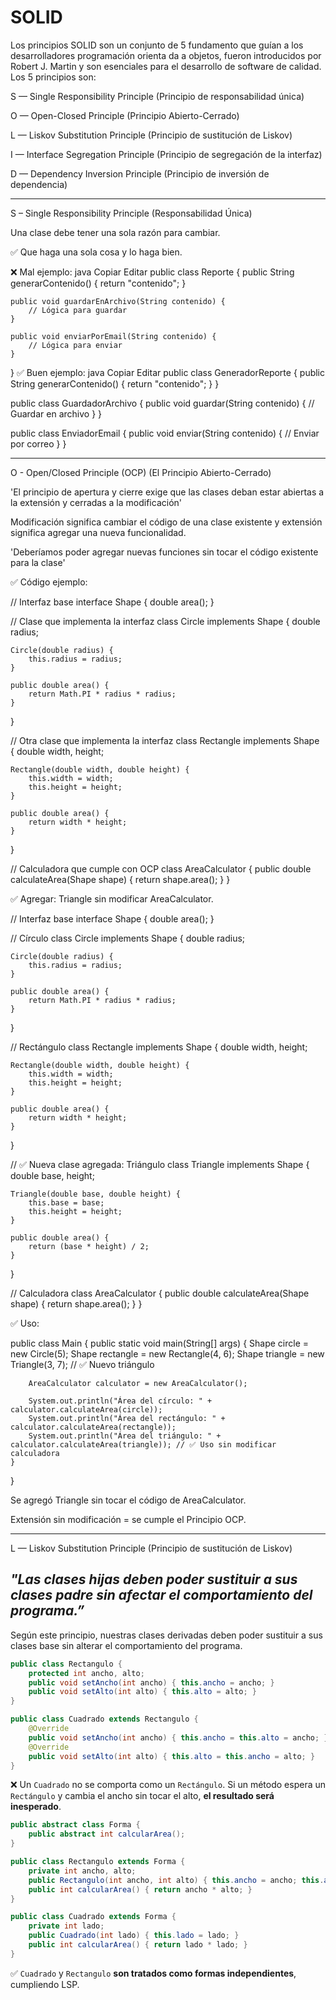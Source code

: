 
# SOLID
Los principios SOLID son un conjunto de 5 fundamento que guían a los desarrolladores programación orienta da a objetos, fueron introducidos por Robert J. Martin y son esenciales para el desarrollo de software de calidad. Los 5 principios son:

S — Single Responsibility Principle (Principio de responsabilidad única)

O — Open-Closed Principle (Principio Abierto-Cerrado)

L — Liskov Substitution Principle (Principio de sustitución de Liskov)

I — Interface Segregation Principle (Principio de segregación de la interfaz)

D — Dependency Inversion Principle (Principio de inversión de dependencia)

--------------------------------------------------------------

S – Single Responsibility Principle (Responsabilidad Única)

Una clase debe tener una sola razón para cambiar.

✅ Que haga una sola cosa y lo haga bien.

❌ Mal ejemplo:
java
Copiar
Editar
public class Reporte {
    public String generarContenido() { return "contenido"; }

    public void guardarEnArchivo(String contenido) {
        // Lógica para guardar
    }

    public void enviarPorEmail(String contenido) {
        // Lógica para enviar
    }
}
✅ Buen ejemplo:
java
Copiar
Editar
public class GeneradorReporte {
    public String generarContenido() {
        return "contenido";
    }
}

public class GuardadorArchivo {
    public void guardar(String contenido) {
        // Guardar en archivo
    }
}

public class EnviadorEmail {
    public void enviar(String contenido) {
        // Enviar por correo
    }
}

--------------------------------------------------------------

O - Open/Closed Principle (OCP) (El Principio Abierto-Cerrado)

'El principio de apertura y cierre exige que las clases deban estar abiertas a la extensión y cerradas a la modificación'

Modificación significa cambiar el código de una clase existente y extensión significa agregar una nueva funcionalidad.

'Deberíamos poder agregar nuevas funciones sin tocar el código existente para la clase'


✅ Código ejemplo:

// Interfaz base
interface Shape {
    double area();
}

// Clase que implementa la interfaz
class Circle implements Shape {
    double radius;

    Circle(double radius) {
        this.radius = radius;
    }

    public double area() {
        return Math.PI * radius * radius;
    }
}

// Otra clase que implementa la interfaz
class Rectangle implements Shape {
    double width, height;

    Rectangle(double width, double height) {
        this.width = width;
        this.height = height;
    }

    public double area() {
        return width * height;
    }
}

// Calculadora que cumple con OCP
class AreaCalculator {
    public double calculateArea(Shape shape) {
        return shape.area();
    }
}




✅ Agregar: Triangle sin modificar AreaCalculator.

// Interfaz base
interface Shape {
    double area();
}

// Círculo
class Circle implements Shape {
    double radius;

    Circle(double radius) {
        this.radius = radius;
    }

    public double area() {
        return Math.PI * radius * radius;
    }
}

// Rectángulo
class Rectangle implements Shape {
    double width, height;

    Rectangle(double width, double height) {
        this.width = width;
        this.height = height;
    }

    public double area() {
        return width * height;
    }
}

// ✅ Nueva clase agregada: Triángulo
class Triangle implements Shape {
    double base, height;

    Triangle(double base, double height) {
        this.base = base;
        this.height = height;
    }

    public double area() {
        return (base * height) / 2;
    }
}

// Calculadora
class AreaCalculator {
    public double calculateArea(Shape shape) {
        return shape.area();
    }
}


✅ Uso:

public class Main {
    public static void main(String[] args) {
        Shape circle = new Circle(5);
        Shape rectangle = new Rectangle(4, 6);
        Shape triangle = new Triangle(3, 7); // ✅ Nuevo triángulo

        AreaCalculator calculator = new AreaCalculator();

        System.out.println("Área del círculo: " + calculator.calculateArea(circle));
        System.out.println("Área del rectángulo: " + calculator.calculateArea(rectangle));
        System.out.println("Área del triángulo: " + calculator.calculateArea(triangle)); // ✅ Uso sin modificar calculadora
    }
}

Se agregó Triangle sin tocar el código de AreaCalculator.

Extensión sin modificación = se cumple el Principio OCP.

--------------------------------------------------------------

L — Liskov Substitution Principle (Principio de sustitución de Liskov)

## *"Las clases hijas deben poder sustituir a sus clases padre sin afectar el comportamiento del programa.”*

Según este principio, nuestras clases derivadas deben poder sustituir a sus clases base sin alterar el comportamiento del programa.

```java
public class Rectangulo {
    protected int ancho, alto;
    public void setAncho(int ancho) { this.ancho = ancho; }
    public void setAlto(int alto) { this.alto = alto; }
}

public class Cuadrado extends Rectangulo {
    @Override
    public void setAncho(int ancho) { this.ancho = this.alto = ancho; }
    @Override
    public void setAlto(int alto) { this.alto = this.ancho = alto; }
}
```

❌ Un `Cuadrado` no se comporta como un `Rectángulo`. Si un método espera un `Rectángulo` y cambia el ancho sin tocar el alto, **el resultado será inesperado**.

```java
public abstract class Forma {
    public abstract int calcularArea();
}

public class Rectangulo extends Forma {
    private int ancho, alto;
    public Rectangulo(int ancho, int alto) { this.ancho = ancho; this.alto = alto; }
    public int calcularArea() { return ancho * alto; }
}

public class Cuadrado extends Forma {
    private int lado;
    public Cuadrado(int lado) { this.lado = lado; }
    public int calcularArea() { return lado * lado; }
}

```

✅ `Cuadrado` y `Rectangulo` **son tratados como formas independientes**, cumpliendo LSP.
